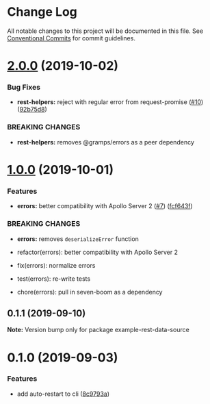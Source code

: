 # Change Log

All notable changes to this project will be documented in this file.
See [Conventional Commits](https://conventionalcommits.org) for commit guidelines.

# [2.0.0](https://github.com/gramps-graphql/gramps/compare/example-rest-data-source@1.0.0...example-rest-data-source@2.0.0) (2019-10-02)


### Bug Fixes

* **rest-helpers:** reject with regular error from request-promise ([#10](https://github.com/gramps-graphql/gramps/issues/10)) ([92b75d8](https://github.com/gramps-graphql/gramps/commit/92b75d8))


### BREAKING CHANGES

* **rest-helpers:** removes @gramps/errors as a peer dependency





# [1.0.0](https://github.com/gramps-graphql/gramps/compare/example-rest-data-source@0.1.1...example-rest-data-source@1.0.0) (2019-10-01)


### Features

* **errors:** better compatibility with Apollo Server 2 ([#7](https://github.com/gramps-graphql/gramps/issues/7)) ([fcf643f](https://github.com/gramps-graphql/gramps/commit/fcf643f))


### BREAKING CHANGES

* **errors:** removes `deserializeError` function

* refactor(errors): better compatibility with Apollo Server 2

* fix(errors): normalize errors

* test(errors): re-write tests

* chore(errors): pull in seven-boom as a dependency





## 0.1.1 (2019-09-10)

**Note:** Version bump only for package example-rest-data-source





# 0.1.0 (2019-09-03)


### Features

* add auto-restart to cli ([8c9793a](https://github.com/gramps-graphql/gramps-monorepo/commit/8c9793a))
